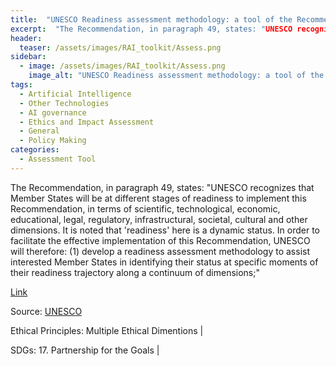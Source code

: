 ```yaml
---
title:  "UNESCO Readiness assessment methodology: a tool of the Recommendation on the Ethics of Artificial Intelligence"  
excerpt:  "The Recommendation, in paragraph 49, states: "UNESCO recognizes that Member Stat (...)"  
header:
  teaser: /assets/images/RAI_toolkit/Assess.png
sidebar:
  - image: /assets/images/RAI_toolkit/Assess.png
    image_alt: "UNESCO Readiness assessment methodology: a tool of the Recommendation on the Ethics of Artificial Intelligence"
tags:
  - Artificial Intelligence
  - Other Technologies
  - AI governance
  - Ethics and Impact Assessment
  - General
  - Policy Making
categories:
  - Assessment Tool
---
```

The Recommendation, in paragraph 49, states: "UNESCO recognizes that Member States will be at different stages of readiness to implement this Recommendation, in terms of scientific, technological, economic, educational, legal, regulatory, infrastructural, societal, cultural and other dimensions. It is noted that 'readiness' here is a dynamic status. In order to facilitate the effective implementation of this Recommendation, UNESCO will therefore: (1) develop a readiness assessment methodology to assist interested Member States in identifying their status at specific moments of their readiness trajectory along a continuum of dimensions;"

[Link](https://unesdoc.unesco.org/ark:/48223/pf0000385198)

Source: [UNESCO](https://www.unesco.org/en)

Ethical Principles: Multiple Ethical Dimentions | 

SDGs: 17. Partnership for the Goals | 

